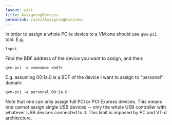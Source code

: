 ```yaml
---
layout: wiki
title: AssigningDevices
permalink: /wiki/AssigningDevices/
---
```


In order to assign a whole PCI/e device to a VM one should use ```qvm-pci``` tool. E.g.

``` {.wiki}
lspci
```

Find the BDF address of the device you want to assign, and then:

``` {.wiki}
qvm-pci -a <vmname> <bdf>
```

E.g. assuming 00:1a.0 is a BDF of the device I want to assign to "personal" domain:

``` {.wiki}
qvm-pci -a personal 00:1a.0
```

Note that one can only assign full PCI or PCI Express devices. This means one cannot assign single USB devices -- only the whole USB controller with whatever USB devices connected to it. This limit is imposed by PC and VT-d architecture.
